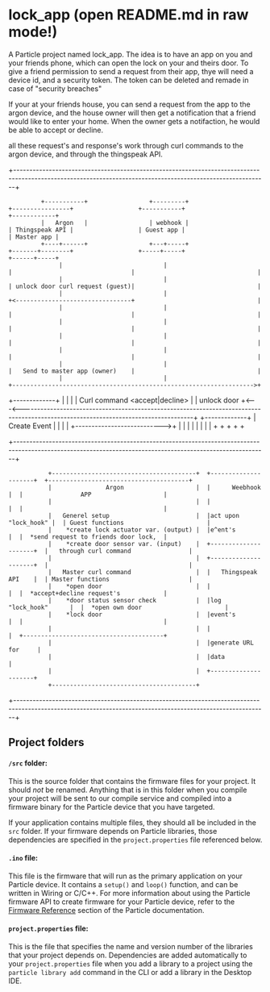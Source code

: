 # lock_app (open README.md in raw mode!)

A Particle project named lock_app.
The idea is to have an app on you and your friends phone, which can open the lock on your and theirs door.
To give a friend permission to send a request from their app, thye will need a device id, and a security token.
The token can be deleted and remade in case of "security breaches"

If your at your friends house, you can send a request from the app to the argon device,
and the house owner will then get a notification that a friend would like to enter your home.
When the owner gets a notifaction, he would be able to accept or decline.

all these request's and response's work through curl commands to the argon device, and through the thingspeak API.


+------------------------------------------------------------------------------------------------------------------------------------------------------------+

             +-----------+                 +---------+                    +----------------+                  +-----------+                     +------------+
             |   Argon   |                 | webhook |                    | Thingspeak API |                  | Guest app |                     | Master app |
             +----+------+                 +---+-----+                    +-------+--------+                  +-----+-----+                     +------+-----+
                  |                            |                                  |                                 |                                  |
                  |                            |                                  | unlock door curl request (guest)|                                  |
                  |                            |                                  +<--------------------------------+                                  |
                  |                            |                                  |                                 |                                  |
                  |                            |                                  |                                 |                                  |
                  |                            |                                  |                                 |                                  |
                  |                            |                                  |                                 |                                  |
                  |                            |                                  |   Send to master app (owner)    |                                  |
                  |                            |                                  +------------------------------------------------------------------->+
+-------------+   |                            |                                  |                                 |  Curl command <accept|decline>   |
| unlock door +<---<-----------------------------------------------------------------------------------------------------------------------------------+
+-------------+   |   Create Event <status>    |                                  |                                 |                                  |
                  +--------------------------->+                                  |                                 |                                  |
                  |                            |                                  |                                 |                                  |
                  +                            +                                  +                                 +                                  +

+------------------------------------------------------------------------------------------------------------------------------------------------------------+

               +----------------------------------------+  +---------------------+  +---------------------------------------+
               |               Argon                    |  |      Weebhook       |  |                APP                    |
               |                                        |  |                     |  |                                       |
               |   Generel setup                        |  |act upon "lock_hook" |  | Guest functions                       |
               |    *create lock actuator var. (output) |  |e^ent's              |  |  *send request to friends door lock,  |
               |    *create door sensor var. (input)    |  +---------------------+  |   through curl command                |
               |                                        |  +---------------------+  |                                       |
               |   Master curl command                  |  |   Thingspeak API    |  | Master functions                      |
               |    *open door                          |  |                     |  |  *accept+decline request's            |
               |    *door status sensor check           |  |log "lock_hook"      |  |  *open own door                       |
               |    *lock door                          |  |event's              |  |                                       |
               |                                        |  |                     |  +---------------------------------------+
               |                                        |  |generate URL for     |
               |                                        |  |data                 |
               |                                        |  +---------------------+
               +----------------------------------------+

+------------------------------------------------------------------------------------------------------------------------------------------------------------+





## Project folders

#### ```/src``` folder:  
This is the source folder that contains the firmware files for your project. It should *not* be renamed. 
Anything that is in this folder when you compile your project will be sent to our compile service and compiled into a firmware binary for the Particle device that you have targeted.

If your application contains multiple files, they should all be included in the `src` folder. If your firmware depends on Particle libraries, those dependencies are specified in the `project.properties` file referenced below.

#### ```.ino``` file:
This file is the firmware that will run as the primary application on your Particle device. It contains a `setup()` and `loop()` function, and can be written in Wiring or C/C++. For more information about using the Particle firmware API to create firmware for your Particle device, refer to the [Firmware Reference](https://docs.particle.io/reference/firmware/) section of the Particle documentation.

#### ```project.properties``` file:  
This is the file that specifies the name and version number of the libraries that your project depends on. Dependencies are added automatically to your `project.properties` file when you add a library to a project using the `particle library add` command in the CLI or add a library in the Desktop IDE.

